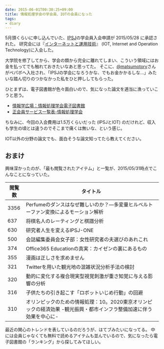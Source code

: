 ```yaml
---
date: 2015-06-01T00:30:25+09:00
title: 情報処理学会の学会員、IOTの会員になった
tags:
- diary
---
```

5月頭くらいに申し込んでいた、[IPSJ](https://www.ipsj.or.jp/)の学会員入会申請が 2015/05/28 に承認された。
研究会には『[インターネットと運用技術](http://www.iot.ipsj.or.jp/)』 (IOT, Internet and Operation Technology)に入会した。

大学院を修了してから、学会の類から完全に離れてしまい、こういう領域にはお金を払ってでも触れておきたいなあと思ってた。
そこに、[@matsumotory](https://twitter.com/matsumotory)さんがペパボへ入社され、「IPSJの学会になろうかな、でもお金かかるしな...」みたいな踏ん切りのつかなかった私をひと押ししてもらった。

ひとまずは、電子図書館が色々面白いので、気になった論文を適当に漁っていこうと思う。

- [情報学広場：情報処理学会電子図書館](https://ipsj.ixsq.nii.ac.jp/ej/)
- [正会員サービス一覧表-情報処理学会](https://www.ipsj.or.jp/member/service-seikaiin-1.html)

ちなみに、今回の入会費用は1.5万くらいだった (IPSJとIOT) のだけれど、収入も学生の頃とは違うのでそこまで痛くは無いな、という感じ。

IOT以外の分野の論文でも、面白そうな論文知ってたら教えてください。

おまけ
---

興味深かったのが、「最も閲覧されたアイテム」と一覧が、2015/05/31時点でこんなことになっていた。

閲覧数 | タイトル
-------|---------------------------------------------------------------
3356   | Perfumeのダンスはなぜ難しいのか？―多変量ヒルベルトーファン変換によるモーション解析
637    | 将棋名人のレーティングと棋譜分析
630    | 研究者人生を変えるIPSJ-ONE
500    | 会誌編集委員会女子部：女性研究者の夫選びのあれこれ
374    | Office365 Educationの真実：カイゼンの裏にあるもの
355    | 漫画は正しさを求めません
321    | Twitterを用いた観光地の混雑状況分析手法の検討
320    | 動的に変化する複合現実型視覚刺激が重さ知覚に与える影響の分析
316    | 子供たちの引き起こす「ロボットいじめ行動」の回避
310    | オリンピックのための情報処理：10。2020東京オリンピックの経済効果 -観光振興・都市インフラ整備加速に伴う効果を中心に-

最近の関心のトレンドを表しているのだろうが、はてブみたいになってる。
中には会員じゃなくても無料で読めるアイテムも並んでいるので、気になったら電子図書館の「ランキング」から探してみてほしい。
